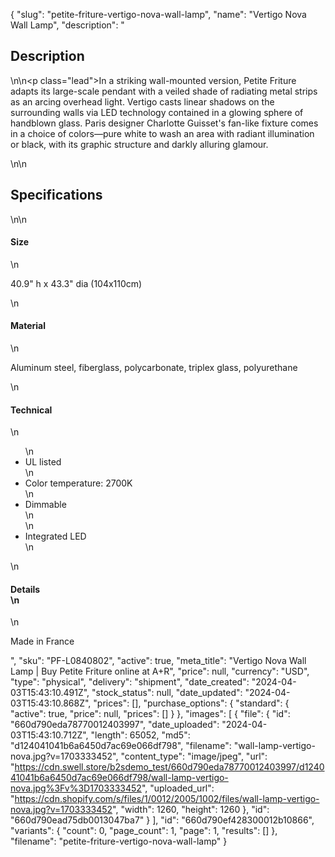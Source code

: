 {
  "slug": "petite-friture-vertigo-nova-wall-lamp",
  "name": "Vertigo Nova Wall Lamp",
  "description": "<h2>Description</h2>\n<!-- split -->\n<p class=\"lead\">In a striking wall-mounted version, Petite Friture adapts its large-scale pendant with a veiled shade of radiating metal strips as an arcing overhead light. Vertigo casts linear shadows on the surrounding walls via LED technology contained in a glowing sphere of handblown glass. Paris designer Charlotte Guisset's fan-like fixture comes in a choice of colors—pure white to wash an area with radiant illumination or black, with its graphic structure and darkly alluring glamour.</p>\n<!-- split -->\n<h2>Specifications</h2>\n<!-- split -->\n<h4>Size</h4>\n<p>40.9\" h x 43.3\" dia (104x110cm)</p>\n<h4>Material</h4>\n<p>Aluminum steel, fiberglass, polycarbonate, triplex glass, polyurethane</p>\n<h4>Technical</h4>\n<ul>\n<li>UL listed</li>\n<li>Color temperature: 2700K</li>\n<li>Dimmable<br>\n</li>\n<li>Integrated LED</li>\n</ul>\n<h4>Details<br>\n</h4>\n<p>Made in France</p>",
  "sku": "PF-L0840802",
  "active": true,
  "meta_title": "Vertigo Nova Wall Lamp | Buy Petite Friture online at A+R",
  "price": null,
  "currency": "USD",
  "type": "physical",
  "delivery": "shipment",
  "date_created": "2024-04-03T15:43:10.491Z",
  "stock_status": null,
  "date_updated": "2024-04-03T15:43:10.868Z",
  "prices": [],
  "purchase_options": {
    "standard": {
      "active": true,
      "price": null,
      "prices": []
    }
  },
  "images": [
    {
      "file": {
        "id": "660d790eda78770012403997",
        "date_uploaded": "2024-04-03T15:43:10.712Z",
        "length": 65052,
        "md5": "d124041041b6a6450d7ac69e066df798",
        "filename": "wall-lamp-vertigo-nova.jpg?v=1703333452",
        "content_type": "image/jpeg",
        "url": "https://cdn.swell.store/b2sdemo_test/660d790eda78770012403997/d124041041b6a6450d7ac69e066df798/wall-lamp-vertigo-nova.jpg%3Fv%3D1703333452",
        "uploaded_url": "https://cdn.shopify.com/s/files/1/0012/2005/1002/files/wall-lamp-vertigo-nova.jpg?v=1703333452",
        "width": 1260,
        "height": 1260
      },
      "id": "660d790ead75db0013047ba7"
    }
  ],
  "id": "660d790ef428300012b10866",
  "variants": {
    "count": 0,
    "page_count": 1,
    "page": 1,
    "results": []
  },
  "filename": "petite-friture-vertigo-nova-wall-lamp"
}